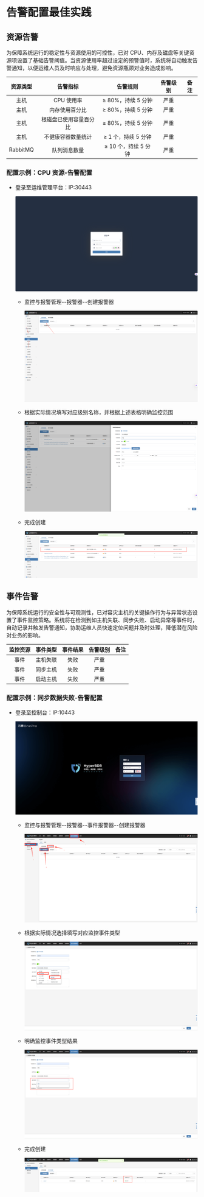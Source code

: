 # 告警配置最佳实践

## 资源告警

为保障系统运行的稳定性与资源使用的可控性，已对 CPU、内存及磁盘等关键资源项设置了基础告警阈值。当资源使用率超过设定的预警值时，系统将自动触发告警通知，以便运维人员及时响应与处理，避免资源瓶颈对业务造成影响。


| 资源类型 | 告警指标               | 告警规则               | 告警级别 | 备注 |
|:--------:|:----------------------:|:----------------------:|:--------:|:----:|
| 主机     | CPU 使用率             | ≥ 80%，持续 5 分钟     | 严重     |      |
| 主机     | 内存使用百分比         | ≥ 80%，持续 5 分钟     | 严重     |      |
| 主机     | 根磁盘已使用容量百分比 | ≥ 80%，持续 5 分钟     | 严重     |      |
| 主机     | 不健康容器数量统计     | ≥ 1 个，持续 5 分钟    | 严重     |      |
| RabbitMQ | 队列消息数量           | ≥ 10 个，持续 5 分钟   | 严重     |      |



### 配置示例：CPU 资源-告警配置

* 登录至运维管理平台：IP:30443

  ![](./image/alarmconfigurationbestpractices-resourcealert-1.png)

  * 监控与报警管理--报警器--创建报警器

    ![](./image/alarmconfigurationbestpractices-resourcealert-2.png)

  * 根据实际情况填写对应级别名称，并根据上述表格明确监控范围

    ![](./image/alarmconfigurationbestpractices-resourcealert-3.png)

  * 完成创建

    ![](./image/alarmconfigurationbestpractices-resourcealert-4.png)

## 事件告警

为保障系统运行的安全性与可观测性，已对容灾主机的关键操作行为与异常状态设置了事件监控策略。系统将在检测到如主机失联、同步失败、启动异常等事件时，自动记录并触发告警通知，协助运维人员快速定位问题并及时处理，降低潜在风险对业务的影响。


<div class="table-center">

| 监控资源 | 事件类型 | 事件结果 | 告警级别 | 备注 |
|:--------:|:--------:|:--------:|:--------:|:----:|
| 事件     | 主机失联 | 失败     | 严重     |      |
| 事件     | 同步主机 | 失败     | 严重     |      |
| 事件     | 启动主机 | 失败     | 严重     |      |

</div>

### 配置示例：同步数据失败-告警配置

* 登录至控制台：IP:10443

  ![](./image/alarmconfigurationbestpractices-anincidentalarm-1.png)

  * 监控与报警管理--报警器--事件报警器--创建报警器

    ![](./image/alarmconfigurationbestpractices-anincidentalarm-2.png)

  * 根据实际情况选择填写对应监控事件类型

    ![](./image/alarmconfigurationbestpractices-anincidentalarm-3.png)

  * 明确监控事件类型结果

    ![](./image/alarmconfigurationbestpractices-anincidentalarm-4.png)

  * 完成创建

    ![](./image/alarmconfigurationbestpractices-anincidentalarm-5.png)